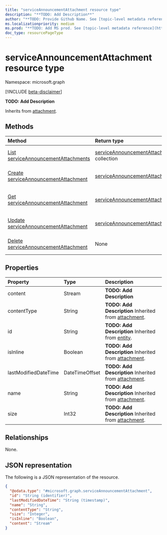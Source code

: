 ```yaml
---
title: "serviceAnnouncementAttachment resource type"
description: "**TODO: Add Description**"
author: "**TODO: Provide Github Name. See [topic-level metadata reference](https://msgo.azurewebsites.net/add/document/guidelines/metadata.html#topic-level-metadata)**"
ms.localizationpriority: medium
ms.prod: "**TODO: Add MS prod. See [topic-level metadata reference](https://msgo.azurewebsites.net/add/document/guidelines/metadata.html#topic-level-metadata)**"
doc_type: resourcePageType
---
```


# serviceAnnouncementAttachment resource type

Namespace: microsoft.graph

[!INCLUDE [beta-disclaimer](../../includes/beta-disclaimer.md)]

**TODO: Add Description**


Inherits from [attachment](../resources/attachment.md).

## Methods
|Method|Return type|Description|
|:---|:---|:---|
|[List serviceAnnouncementAttachments](../api/serviceannouncementattachment-list.md)|[serviceAnnouncementAttachment](../resources/serviceannouncementattachment.md) collection|Get a list of the [serviceAnnouncementAttachment](../resources/serviceannouncementattachment.md) objects and their properties.|
|[Create serviceAnnouncementAttachment](../api/serviceupdatemessage-post-attachments.md)|[serviceAnnouncementAttachment](../resources/serviceannouncementattachment.md)|Create a new [serviceAnnouncementAttachment](../resources/serviceannouncementattachment.md) object.|
|[Get serviceAnnouncementAttachment](../api/serviceannouncementattachment-get.md)|[serviceAnnouncementAttachment](../resources/serviceannouncementattachment.md)|Read the properties and relationships of a [serviceAnnouncementAttachment](../resources/serviceannouncementattachment.md) object.|
|[Update serviceAnnouncementAttachment](../api/serviceannouncementattachment-update.md)|[serviceAnnouncementAttachment](../resources/serviceannouncementattachment.md)|Update the properties of a [serviceAnnouncementAttachment](../resources/serviceannouncementattachment.md) object.|
|[Delete serviceAnnouncementAttachment](../api/serviceannouncementattachment-delete.md)|None|Deletes a [serviceAnnouncementAttachment](../resources/serviceannouncementattachment.md) object.|

## Properties
|Property|Type|Description|
|:---|:---|:---|
|content|Stream|**TODO: Add Description**|
|contentType|String|**TODO: Add Description** Inherited from [attachment](../resources/attachment.md).|
|id|String|**TODO: Add Description** Inherited from [entity](../resources/entity.md).|
|isInline|Boolean|**TODO: Add Description** Inherited from [attachment](../resources/attachment.md).|
|lastModifiedDateTime|DateTimeOffset|**TODO: Add Description** Inherited from [attachment](../resources/attachment.md).|
|name|String|**TODO: Add Description** Inherited from [attachment](../resources/attachment.md).|
|size|Int32|**TODO: Add Description** Inherited from [attachment](../resources/attachment.md).|

## Relationships
None.

## JSON representation
The following is a JSON representation of the resource.
<!-- {
  "blockType": "resource",
  "keyProperty": "id",
  "@odata.type": "microsoft.graph.serviceAnnouncementAttachment",
  "baseType": "microsoft.graph.attachment",
  "openType": false
}
-->
``` json
{
  "@odata.type": "#microsoft.graph.serviceAnnouncementAttachment",
  "id": "String (identifier)",
  "lastModifiedDateTime": "String (timestamp)",
  "name": "String",
  "contentType": "String",
  "size": "Integer",
  "isInline": "Boolean",
  "content": "Stream"
}
```

